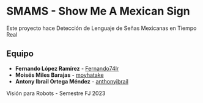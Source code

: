 # SMAMS - Show Me A Mexican Sign
Este proyecto hace Detección de Lenguaje de Señas Mexicanas en Tiempo Real

## Equipo

* **Fernando López Ramírez** - [Fernando74lr](https://github.com/Fernando74lr)
* **Moisés Miles Barajas** - [moyhatake](https://github.com/moyhatake)
* **Antony Ibrail Ortega Méndez** - [anthonyibrail](https://github.com/anthonyibrail)

Visión para Robots - Semestre FJ 2023
